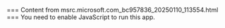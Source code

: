 === Content from msrc.microsoft.com_bc957836_20250110_113554.html ===
You need to enable JavaScript to run this app.
